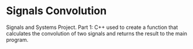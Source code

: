 # Signals Convolution 
Signals and Systems Project.
Part 1: C++ used to create a function that calculates the convolution of two signals and returns the result to the main program.
